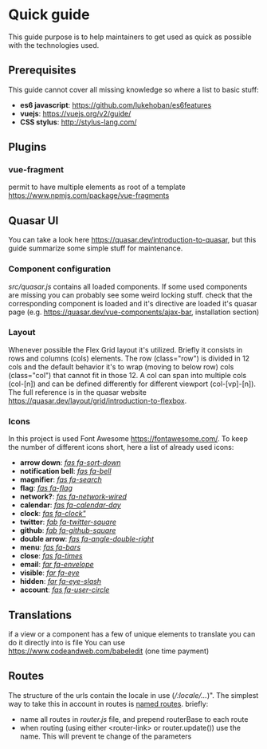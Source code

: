 # Quick guide
This guide purpose is to help maintainers to get used as quick as possible with the technologies used.

## Prerequisites
This guide cannot cover all missing knowledge so where a list to basic stuff:
* **es6 javascript**: https://github.com/lukehoban/es6features
* **vuejs**: https://vuejs.org/v2/guide/
* **CSS stylus**: http://stylus-lang.com/

## Plugins
### vue-fragment
permit to have multiple elements as root of a template
https://www.npmjs.com/package/vue-fragments

## Quasar UI
You can take a look here https://quasar.dev/introduction-to-quasar, but this
guide summarize some simple stuff for maintenance.

### Component configuration

*src/quasar.js* contains all loaded components. If some used components are missing you can probably see some weird locking stuff.
check that the corresponding component is loaded and it's directive are loaded it's quasar page (e.g. https://quasar.dev/vue-components/ajax-bar, installation section)

### Layout
Whenever possible the Flex Grid layout it's utilized. Briefly it consists in
rows and columns (cols) elements. The row (class="row") is divided in 12 cols and the default behavior
it's to wrap (moving to below row) cols (class="col") that cannot fit in those 12.
A col can span into multiple cols (col-\[n\]) and can be defined differently for different
viewport (col-\[vp\]-\[n\]).
The full reference is in the quasar website https://quasar.dev/layout/grid/introduction-to-flexbox.

### Icons
In this project is used Font Awesome https://fontawesome.com/.
To keep the number of different icons short, here a list of already used icons:

* **arrow down**: [*fas fa-sort-down*](https://fontawesome.com/icons/sort-down?style=solid)
* **notification bell**: [*fas fa-bell*](https://fontawesome.com/icons/bell?style=solid)
* **magnifier**: [*fas fa-search*](https://fontawesome.com/icons/search?style=solid)
* **flag**: [*fas fa-flag*](https://fontawesome.com/icons/flag?style=solid)
* **network?**: [*fas fa-network-wired*](https://fontawesome.com/icons/network-wired?style=solid)
* **calendar**: [*fas fa-calendar-day*](https://fontawesome.com/icons/calendar-day?style=solid)
* **clock**: [*fas fa-clock"*](https://fontawesome.com/icons/clock?style=solid)
* **twitter**: [*fab fa-twitter-square*](https://fontawesome.com/icons/twitter-square?style=brands)
* **github**: [*fab fa-github-square*](https://fontawesome.com/icons/github-square?style=brands)
* **double arrow**: [*fas fa-angle-double-right*](https://fontawesome.com/icons/angle-double-right?style=solid)
* **menu**: [*fas fa-bars*](https://fontawesome.com/icons/bars?style=solid)
* **close**: [*fas fa-times*](https://fontawesome.com/icons/times?style=solid)
* **email**: [*far fa-envelope*](https://fontawesome.com/icons/envelope?style=regular)
* **visible**: [*far fa-eye*](https://fontawesome.com/icons/eye?style=regular)
* **hidden**: [*far fa-eye-slash*](https://fontawesome.com/icons/eye-slash?style=regular)
* **account**: [*fas fa-user-circle*](https://fontawesome.com/icons/user-circle?style=solid)

## Translations
if a view or a component has a few of unique elements to translate you can do
it directly into is file
You can use https://www.codeandweb.com/babeledit (one time payment)

## Routes
The structure of the urls contain the locale in use (*/:locale/...*)".
The simplest way to take this in account in routes is [named routes](https://router.vuejs.org/guide/essentials/named-routes.html).
briefly:
* name all routes in *router.js* file, and prepend routerBase to each route
* when routing (using either \<router-link\> or router.update()) use the name. This will prevent te change of the parameters
